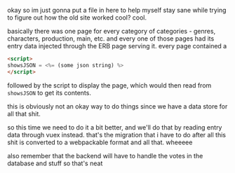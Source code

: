 okay so im just gonna put a file in here to help myself stay sane while trying to figure out how the old site worked cool? cool.

basically there was one page for every category of categories - genres, characters, production, main, etc. and every one of those pages had its entry data injected through the ERB page serving it. every page contained a

```html
<script>
showsJSON = <%= (some json string) %>
</script>
```

followed by the script to display the page, which would then read from `showsJSON` to get its contents.

this is obviously not an okay way to do things since we have a data store for all that shit.

so this time we need to do it a bit better, and we'll do that by reading entry data through vuex instead. that's the migration that i have to do after all this shit is converted to a webpackable format and all that. wheeeee

also remember that the backend will have to handle the votes in the database and stuff so that's neat
